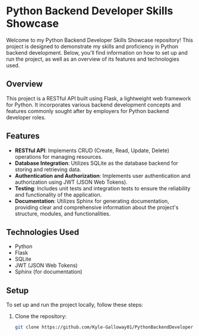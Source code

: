 # Python Backend Developer Skills Showcase

Welcome to my Python Backend Developer Skills Showcase repository! This project is designed to demonstrate my skills and proficiency in Python backend development. Below, you'll find information on how to set up and run the project, as well as an overview of its features and technologies used.

## Overview

This project is a RESTful API built using Flask, a lightweight web framework for Python. It incorporates various backend development concepts and features commonly sought after by employers for Python backend developer roles.

## Features

- **RESTful API**: Implements CRUD (Create, Read, Update, Delete) operations for managing resources.
- **Database Integration**: Utilizes SQLite as the database backend for storing and retrieving data.
- **Authentication and Authorization**: Implements user authentication and authorization using JWT (JSON Web Tokens).
- **Testing**: Includes unit tests and integration tests to ensure the reliability and functionality of the application.
- **Documentation**: Utilizes Sphinx for generating documentation, providing clear and comprehensive information about the project's structure, modules, and functionalities.

## Technologies Used

- Python
- Flask
- SQLite
- JWT (JSON Web Tokens)
- Sphinx (for documentation)

## Setup

To set up and run the project locally, follow these steps:

1. Clone the repository:
   ```bash
   git clone https://github.com/Kyle-Galloway01/PythonBackendDeveloperSkills.git
